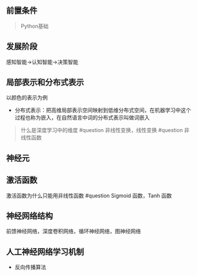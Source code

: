 ## 前置条件
> Python基础
## 发展阶段
感知智能->认知智能->决策智能

## 局部表示和分布式表示
以颜色的表示为例
- 分布式表示：把高维局部表示空间映射到低维分布式空间，在机器学习中这个过程也称为嵌入，在自然语言中词的分布式表示叫做词嵌入

> 什么是深度学习中的维度 #question
  非线性变换，线性变换 #question
  非线性函数
## 神经元
## 激活函数
激活函数为什么只能用非线性函数 #question
Sigmoid 函数，Tanh 函数

## 神经网络结构
前馈神经网络，深度卷积网络，循环神经网络，图神经网络

## 人工神经网络学习机制
- 反向传播算法
